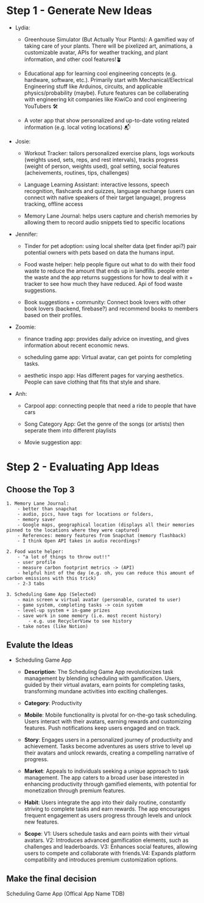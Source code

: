 # Step 1 - Generate New Ideas
<!-- Each group member should record at least 3 new app ideas including a brief description -->
- Lydia:
    - Greenhouse Simulator (But Actually Your Plants): A gamified way of taking care of your plants. There will be pixelized art,  animations, a customizable avatar, APIs for weather tracking, and plant information, and other cool features!🪴
    
    - Educational app for learning cool engineering concepts (e.g. hardware, software, etc.). Primarily start with Mechanical/Electrical Engineering stuff like Arduinos, circuits, and applicable physics/probability (maybe). Future features can be collaberating with engineering kit companies like KiwiCo and cool engineering YouTubers 🛠️
    
    - A voter app that show personalized and up-to-date voting related information (e.g. local voting locations) 📬

- Josie:
    - Workout Tracker: tailors personalized exercise plans, logs workouts (weights used, sets, reps, and rest intervals), tracks progress (weight of person, weights used), goal setting, social features (acheivements, routines, tips, challenges)
    
    - Language Learning Assistant: interactive lessons, speech recognition, flashcards and quizzes, language exchange (users can connect with native speakers of their target language), progress tracking, offline access     
    
    - Memory Lane Journal: helps users capture and cherish  memories by allowing them to record audio snippets tied to specific locations

- Jennifer:
    - Tinder for pet adoption: using local shelter data (pet finder api?) pair potential owners with pets based on data the humans input. 
    
    - Food waste helper: help people figure out what to do with their food waste to reduce the amount that ends up in landfills. people enter the waste and the app returns suggestions for how to deal with it + tracker to see how much they have reduced. Api of food waste suggestions. 
    
    - Book suggestions + community: Connect book lovers with other book lovers (backend, firebase?) and recommend books to members based on their profiles. 

- Zoomie: 
    - finance trading app: provides daily advice on investing, and gives information about recent economic news. 
    
    - scheduling game app: Virtual avatar, can get points for completing tasks.
    
    - aesthetic inspo app: Has different pages for varying aesthetics. People can save clothing that fits that style and share.

- Anh:
    - Carpool app: connecting people that need a ride to people that have cars
    
    - Song Category App: Get the genre of the songs (or artists) then seperate them into different playlists
    
    - Movie suggestion app: 

# Step 2 - Evaluating App Ideas
## Choose the Top 3
    1. Memory Lane Journal: 
        - better than snapchat
        - audio, pics, have tags for locations or folders, 
        - memory saver 
        - Google maps, geographical location (displays all their memories pinned to the locations where they were captured)
        - References: memory features from Snapchat (memory flashback)
        - I think Open API takes in audio recordings? 
    
    2. Food waste helper:
        - "a lot of things to throw out!!"
        - user profile 
        - measure carbon footprint metrics -> (API)
        - helpful hint of the day (e.g. oh, you can reduce this amount of carbon emissions with this trick)
        - 2-3 tabs
    
    3. Scheduling Game App (Selected)
        - main screen w virtual avatar (personable, curated to user)
        - game system, completing tasks -> coin system
        - level-up system + in-game prizes
        - save work in some memory (i.e. most recent history)
            - e.g. use RecyclerView to see history
        - take notes (like Notion)
        
## Evalute the Ideas
- Scheduling Game App

    - **Description**: The Scheduling Game App revolutionizes task management by blending scheduling with gamification. Users, guided by their virtual avatars, earn points for completing tasks, transforming mundane activities into exciting challenges.

    - **Category**: Productivity

    - **Mobile**: Mobile functionality is pivotal for on-the-go task scheduling. Users interact with their avatars, earning rewards and customizing features. Push notifications keep users engaged and on track.

    - **Story**: Engages users in a personalized journey of productivity and achievement. Tasks become adventures as users strive to level up their avatars and unlock rewards, creating a compelling narrative of progress.

    - **Market**: Appeals to individuals seeking a unique approach to task management. The app caters to a broad user base interested in enhancing productivity through gamified elements, with potential for monetization through premium features.

    - **Habit**: Users integrate the app into their daily routine, constantly striving to complete tasks and earn rewards. The app encourages frequent engagement as users progress through levels and unlock new features.

    - **Scope**: V1: Users schedule tasks and earn points with their virtual avatars. V2: Introduces advanced gamification elements, such as challenges and leaderboards. V3: Enhances social features, allowing users to compete and collaborate with friends.V4: Expands platform compatibility and introduces premium customization options.


## Make the final decision

Scheduling Game App (Offical App Name TDB)

